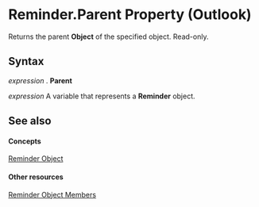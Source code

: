 
# Reminder.Parent Property (Outlook)

Returns the parent  **Object** of the specified object. Read-only.


## Syntax

 _expression_ . **Parent**

 _expression_ A variable that represents a **Reminder** object.


## See also


#### Concepts


[Reminder Object](b7364e48-51bc-b360-2154-e85e7779ece4.md)
#### Other resources


[Reminder Object Members](2dc26aef-9636-4761-4d79-4571bb7c9726.md)
